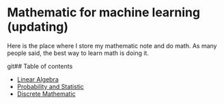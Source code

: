 # Mathematic for machine learning (updating)

Here is the place where I store my mathematic note and do math. As many people said, the best way to learn math is doing it.

git## Table of contents
- [Linear Algebra](https://github.com/vu-duy-tung/Mathematic-for-machine-learning/tree/main/linear-algebra)
- [Probability and Statistic]()
- [Discrete Mathematic](https://github.com/vu-duy-tung/Mathematic-for-machine-learning/tree/main/discrete-math)

